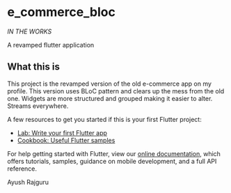 # e_commerce_bloc 
*IN THE WORKS*

A revamped flutter application

## What this is

This project is the revamped version of the old e-commerce app on my profile. This version uses BLoC pattern and clears up the mess from the old one. Widgets are more structured and grouped making it easier to alter. Streams everywhere.

A few resources to get you started if this is your first Flutter project:

- [Lab: Write your first Flutter app](https://flutter.dev/docs/get-started/codelab)
- [Cookbook: Useful Flutter samples](https://flutter.dev/docs/cookbook)

For help getting started with Flutter, view our
[online documentation](https://flutter.dev/docs), which offers tutorials,
samples, guidance on mobile development, and a full API reference.

Ayush Rajguru
